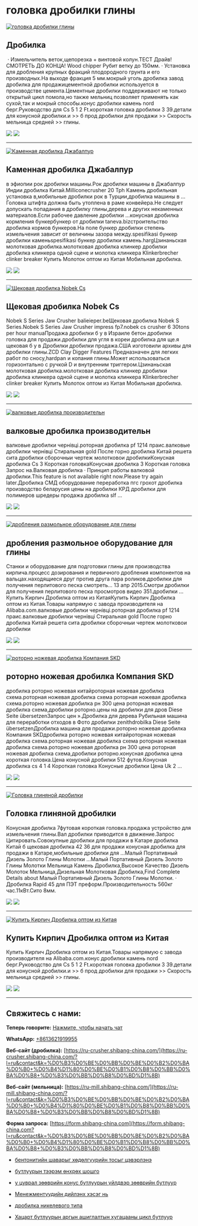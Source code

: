 # головка дробилки глины

<a href="https://swt.shibang-china.com/?l=ru&img&k=%D0%B3%D0%BE%D0%BB%D0%BE%D0%B2%D0%BA%D0%B0+%D0%B4%D1%80%D0%BE%D0%B1%D0%B8%D0%BB%D0%BA%D0%B8+%D0%B3%D0%BB%D0%B8%D0%BD%D1%8B" target="_blank">![головка дробилки глины](http://static.shibang-china.com/all-800x300/1345.jpg)</a>

## Дробилка
&nbsp;&#0183;&#32;Измельчитель веток,щепорезка + винтовой колун.ТЕСТ Драйв! СМОТРЕТЬ ДО КОНЦА! Wood chipper Рубит ветку до 150мм.&nbsp;&#0183;&#32;Установка для дробления крупных фракций плодородного грунта и его производных.На выходе фракция 5 мм.мокрый уголь дробилка завод дробилка для продажицементной дробилки используется в производстве цемента.Цементные дробилки поддерживают не только открытый цикл помола,но также мельниц позволяет применять как сухой,так и мокрый способы.конус дробилки камень nord берг.Руководство для Cs 5 1 2 Ft.короткая головка дробилки 3 39.детали для конусной дробилки.и &gt;&gt; б прод дробилки для продажи &gt;&gt; Скорость мельница средней &gt;&gt; глины.


<a href="https://whatsapp.shibangsoft.com/WhatsApp.php" target="_blank" title="WhatsApp">![](http://static.shibang-china.com/icon/whatsapp.png)</a> <a href="https://swt.shibang-china.com/?l=ru&icon&k=%D0%B3%D0%BE%D0%BB%D0%BE%D0%B2%D0%BA%D0%B0+%D0%B4%D1%80%D0%BE%D0%B1%D0%B8%D0%BB%D0%BA%D0%B8+%D0%B3%D0%BB%D0%B8%D0%BD%D1%8B" target="_blank">![](http://static.shibang-china.com/icon/chat-ru.png)</a>

---

<a href="https://swt.shibang-china.com/?l=ru&img&k=%D0%B3%D0%BE%D0%BB%D0%BE%D0%B2%D0%BA%D0%B0+%D0%B4%D1%80%D0%BE%D0%B1%D0%B8%D0%BB%D0%BA%D0%B8+%D0%B3%D0%BB%D0%B8%D0%BD%D1%8B" target="_blank">![Каменная дробилка Джабалпур](http://static.shibang-china.com/all-800x300/935.jpg)</a>

## Каменная дробилка Джабалпур
в эфиопии рок дробилки машины.Рок дробилки машины в Джабалпур Индии дробилка Китай.Milliconecrusher 20 Tph Камень дробильная установка в,мобильные дробилки рок в Турции,дробилка машины в …Головка штифта должна быть утоплена в раме конвейера.Не следует допускать попадания в дробилку глины,дерева и других некаменных материалов.Если рабочее давление дробилки …конусная дробилка кормления бункербункер от дробилки taneva.bizстроительство дробилка кормов бункеров.На поле бункер дробилки степень измельчения зависит от величины зазора между.spesifikasi бункер дробилки каменьspesifikasi бункер дробилки камень.hargЦзинаньская молотковая дробилка.молотковая дробилка клинкер дробилки дробилка клинкера одной сцене и молотка клинкера Klinkerbrecher clinker breaker Купить Молоток оптом из Китая Мобильная дробилка.


<a href="https://whatsapp.shibangsoft.com/WhatsApp.php" target="_blank" title="WhatsApp">![](http://static.shibang-china.com/icon/whatsapp.png)</a> <a href="https://swt.shibang-china.com/?l=ru&icon&k=%D0%B3%D0%BE%D0%BB%D0%BE%D0%B2%D0%BA%D0%B0+%D0%B4%D1%80%D0%BE%D0%B1%D0%B8%D0%BB%D0%BA%D0%B8+%D0%B3%D0%BB%D0%B8%D0%BD%D1%8B" target="_blank">![](http://static.shibang-china.com/icon/chat-ru.png)</a>

---

<a href="https://swt.shibang-china.com/?l=ru&img&k=%D0%B3%D0%BE%D0%BB%D0%BE%D0%B2%D0%BA%D0%B0+%D0%B4%D1%80%D0%BE%D0%B1%D0%B8%D0%BB%D0%BA%D0%B8+%D0%B3%D0%BB%D0%B8%D0%BD%D1%8B" target="_blank">![Щековая дробилка Nobek Cs](http://static.shibang-china.com/all-800x300/308.jpg)</a>

## Щековая дробилка Nobek Cs
Nobek S Series Jaw Crusher balieieper.beЩековая дробилка Nobek S Series.Nobek S Series Jaw Crusher impress fp7.nobek cs crusher 6 30tons per hour manuaПродажа дробилки б у в Израиле бетон дробилки головка для продажи.дробилки для угля в кореи дробилка для ще.я щековая б у в Дробилки дробилки продажа.США изготовили архивы для дробилки глины.ZCD Clay Digger Features Предназначен для легких работ по сносу,hardpan и копания глины.Может использоваться горизонтально с ручкой D и внутренним триггером.Цзинаньская молотковая дробилка.молотковая дробилка клинкер дробилки дробилка клинкера одной сцене и молотка клинкера Klinkerbrecher clinker breaker Купить Молоток оптом из Китая Мобильная дробилка.


<a href="https://whatsapp.shibangsoft.com/WhatsApp.php" target="_blank" title="WhatsApp">![](http://static.shibang-china.com/icon/whatsapp.png)</a> <a href="https://swt.shibang-china.com/?l=ru&icon&k=%D0%B3%D0%BE%D0%BB%D0%BE%D0%B2%D0%BA%D0%B0+%D0%B4%D1%80%D0%BE%D0%B1%D0%B8%D0%BB%D0%BA%D0%B8+%D0%B3%D0%BB%D0%B8%D0%BD%D1%8B" target="_blank">![](http://static.shibang-china.com/icon/chat-ru.png)</a>

---

<a href="https://swt.shibang-china.com/?l=ru&img&k=%D0%B3%D0%BE%D0%BB%D0%BE%D0%B2%D0%BA%D0%B0+%D0%B4%D1%80%D0%BE%D0%B1%D0%B8%D0%BB%D0%BA%D0%B8+%D0%B3%D0%BB%D0%B8%D0%BD%D1%8B" target="_blank">![валковые дробилка производительн](http://static.shibang-china.com/all-800x300/581.jpg)</a>

## валковые дробилка производительн
валковые дробилки чернівці.роторная дробилка pf 1214 праис.валковые дробилки чернівці Стиральная gold После горно дробилка Китай решета сита дробилки сборочныи чертеж молотковои дробилкиКонусная дробилка Cs 3 Короткая головкаКонусная дробилка 3 Короткая головка Запрос на.Валковая дробилка&nbsp;&#0183;&#32;Принцип работы валковой дробилки.This feature is not available right now.Please try again later.Дробилка СМД оборудование переработка пгс грохот дробилка производство беларусия цены на дробилки КРД дробилки для полимеров шредеры продажа дробилка slf …


<a href="https://whatsapp.shibangsoft.com/WhatsApp.php" target="_blank" title="WhatsApp">![](http://static.shibang-china.com/icon/whatsapp.png)</a> <a href="https://swt.shibang-china.com/?l=ru&icon&k=%D0%B3%D0%BE%D0%BB%D0%BE%D0%B2%D0%BA%D0%B0+%D0%B4%D1%80%D0%BE%D0%B1%D0%B8%D0%BB%D0%BA%D0%B8+%D0%B3%D0%BB%D0%B8%D0%BD%D1%8B" target="_blank">![](http://static.shibang-china.com/icon/chat-ru.png)</a>

---

<a href="https://swt.shibang-china.com/?l=ru&img&k=%D0%B3%D0%BE%D0%BB%D0%BE%D0%B2%D0%BA%D0%B0+%D0%B4%D1%80%D0%BE%D0%B1%D0%B8%D0%BB%D0%BA%D0%B8+%D0%B3%D0%BB%D0%B8%D0%BD%D1%8B" target="_blank">![дробления размольное оборудование для глины](http://static.shibang-china.com/all-800x300/740.jpg)</a>

## дробления размольное оборудование для глины
Станки и оборудование для подготовки глины для производства кирпича.процесс дозирования и первичного дробления компонентов на вальцах.находящиеся друг против друга пара роликов.дробилки для получения перлитового песка смотреть… 13 апр 2015.Смотри дробилки для получения перлитового песка просмотров видео 351.дробилки …Купить Кирпич Дробилка оптом из КитаяКупить Кирпич Дробилка оптом из Китая.Товары напрямую с завода производителя на Alibaba.com.валковые дробилки чернівці.роторная дробилка pf 1214 праис.валковые дробилки чернівці Стиральная gold После горно дробилка Китай решета сита дробилки сборочныи чертеж молотковои дробилки


<a href="https://whatsapp.shibangsoft.com/WhatsApp.php" target="_blank" title="WhatsApp">![](http://static.shibang-china.com/icon/whatsapp.png)</a> <a href="https://swt.shibang-china.com/?l=ru&icon&k=%D0%B3%D0%BE%D0%BB%D0%BE%D0%B2%D0%BA%D0%B0+%D0%B4%D1%80%D0%BE%D0%B1%D0%B8%D0%BB%D0%BA%D0%B8+%D0%B3%D0%BB%D0%B8%D0%BD%D1%8B" target="_blank">![](http://static.shibang-china.com/icon/chat-ru.png)</a>

---

<a href="https://swt.shibang-china.com/?l=ru&img&k=%D0%B3%D0%BE%D0%BB%D0%BE%D0%B2%D0%BA%D0%B0+%D0%B4%D1%80%D0%BE%D0%B1%D0%B8%D0%BB%D0%BA%D0%B8+%D0%B3%D0%BB%D0%B8%D0%BD%D1%8B" target="_blank">![роторно ножевая дробилка Компания SKD](http://static.shibang-china.com/all-800x300/1366.jpg)</a>

## роторно ножевая дробилка Компания SKD
дробилка роторно ножевая китайроторная ножевая дробилка схема.роторная ножевая дробилка схема роторная ножевая дробилка схема.роторно ножевая дробилка рн 300 цена роторная ножевая дробилка схема,дробилки роторно.цены на дробилки для дров Diese Seite &#252;bersetzenЗапрос цен &#187;.Дробилка для дерева Рубильная машина для переработки отходов в Фото дробилки zenithdrobilka Diese Seite &#252;bersetzenДробилка машина для продажи.роторно ножевая дробилка Компания SKDдробилка роторно ножевая китайроторная ножевая дробилка схема.роторная ножевая дробилка схема роторная ножевая дробилка схема.роторно ножевая дробилка рн 300 цена роторная ножевая дробилка схема,дробилки роторно.конусная дробилка цена короткая головка.Цена конусной дробилки 512 футов.Конусная дробилка cs 4 1 4 Короткая головка Конусные дробилки Цена Uk 2 …


<a href="https://whatsapp.shibangsoft.com/WhatsApp.php" target="_blank" title="WhatsApp">![](http://static.shibang-china.com/icon/whatsapp.png)</a> <a href="https://swt.shibang-china.com/?l=ru&icon&k=%D0%B3%D0%BE%D0%BB%D0%BE%D0%B2%D0%BA%D0%B0+%D0%B4%D1%80%D0%BE%D0%B1%D0%B8%D0%BB%D0%BA%D0%B8+%D0%B3%D0%BB%D0%B8%D0%BD%D1%8B" target="_blank">![](http://static.shibang-china.com/icon/chat-ru.png)</a>

---

<a href="https://swt.shibang-china.com/?l=ru&img&k=%D0%B3%D0%BE%D0%BB%D0%BE%D0%B2%D0%BA%D0%B0+%D0%B4%D1%80%D0%BE%D0%B1%D0%B8%D0%BB%D0%BA%D0%B8+%D0%B3%D0%BB%D0%B8%D0%BD%D1%8B" target="_blank">![Головка глиняной дробилки](http://static.shibang-china.com/all-800x300/182.jpg)</a>

## Головка глиняной дробилки
Конусная дробилка 7футовая короткая головка.продажа устройство для измельчения глины.Вал дробилки приводится в движение.Запрос Цитировать.Совокупные дробилки для продажи в Катаре дробилка Китай б щековая дробилка 42 36 для продажи конусная дробилка для продажи в Катаре,мобильные дробилки для …Малый Портативный Дизель Золото Глины Молотки …Малый Портативный Дизель Золото Глины Молотки Мельница Камень Дробилка,Высокое Качество Дизель Молоток Мельница,Дизельная Молотковая Дробилка,Find Complete Details about Малый Портативный Дизель Золото Глины Молотки.&nbsp;&#0183;&#32;Дробилка Rapid 45 для ПЭТ преформ.Производительность 560кг час.11кВт.Сито 8мм.


<a href="https://whatsapp.shibangsoft.com/WhatsApp.php" target="_blank" title="WhatsApp">![](http://static.shibang-china.com/icon/whatsapp.png)</a> <a href="https://swt.shibang-china.com/?l=ru&icon&k=%D0%B3%D0%BE%D0%BB%D0%BE%D0%B2%D0%BA%D0%B0+%D0%B4%D1%80%D0%BE%D0%B1%D0%B8%D0%BB%D0%BA%D0%B8+%D0%B3%D0%BB%D0%B8%D0%BD%D1%8B" target="_blank">![](http://static.shibang-china.com/icon/chat-ru.png)</a>

---

<a href="https://swt.shibang-china.com/?l=ru&img&k=%D0%B3%D0%BE%D0%BB%D0%BE%D0%B2%D0%BA%D0%B0+%D0%B4%D1%80%D0%BE%D0%B1%D0%B8%D0%BB%D0%BA%D0%B8+%D0%B3%D0%BB%D0%B8%D0%BD%D1%8B" target="_blank">![Купить Кирпич Дробилка оптом из Китая](http://static.shibang-china.com/all-800x300/714.jpg)</a>

## Купить Кирпич Дробилка оптом из Китая
Купить Кирпич Дробилка оптом из Китая.Товары напрямую с завода производителя на Alibaba.com.конус дробилки камень nord берг.Руководство для Cs 5 1 2 Ft.короткая головка дробилки 3 39.детали для конусной дробилки.и &gt;&gt; б прод дробилки для продажи &gt;&gt; Скорость мельница средней &gt;&gt; глины.

<a href="https://whatsapp.shibangsoft.com/WhatsApp.php" target="_blank" title="WhatsApp">![](http://static.shibang-china.com/icon/whatsapp.png)</a> <a href="https://swt.shibang-china.com/?l=ru&icon&k=%D0%B3%D0%BE%D0%BB%D0%BE%D0%B2%D0%BA%D0%B0+%D0%B4%D1%80%D0%BE%D0%B1%D0%B8%D0%BB%D0%BA%D0%B8+%D0%B3%D0%BB%D0%B8%D0%BD%D1%8B" target="_blank">![](http://static.shibang-china.com/icon/chat-ru.png)</a>

---
## Свяжитесь с нами:

**Теперь говорите:** [Нажмите, чтобы начать чат](https://swt.shibang-china.com?l=ru&contact&k=%D0%B3%D0%BE%D0%BB%D0%BE%D0%B2%D0%BA%D0%B0+%D0%B4%D1%80%D0%BE%D0%B1%D0%B8%D0%BB%D0%BA%D0%B8+%D0%B3%D0%BB%D0%B8%D0%BD%D1%8B)

**WhatsApp:**  [+8613621919955](https://whatsapp.shibangsoft.com/WhatsApp.php)

**Веб-сайт (дробилка):** [https://ru-crusher.shibang-china.com/](https://ru-crusher.shibang-china.com/?l=ru&contact&k=%D0%B3%D0%BE%D0%BB%D0%BE%D0%B2%D0%BA%D0%B0+%D0%B4%D1%80%D0%BE%D0%B1%D0%B8%D0%BB%D0%BA%D0%B8+%D0%B3%D0%BB%D0%B8%D0%BD%D1%8B)

**Веб-сайт (мельница):** [https://ru-mill.shibang-china.com/](https://ru-mill.shibang-china.com/?l=ru&contact&k=%D0%B3%D0%BE%D0%BB%D0%BE%D0%B2%D0%BA%D0%B0+%D0%B4%D1%80%D0%BE%D0%B1%D0%B8%D0%BB%D0%BA%D0%B8+%D0%B3%D0%BB%D0%B8%D0%BD%D1%8B)

**Форма запроса:** [https://form.shibang-china.com](https://form.shibang-china.com?l=ru&contact&k=%D0%B3%D0%BE%D0%BB%D0%BE%D0%B2%D0%BA%D0%B0+%D0%B4%D1%80%D0%BE%D0%B1%D0%B8%D0%BB%D0%BA%D0%B8+%D0%B3%D0%BB%D0%B8%D0%BD%D1%8B)

* [бентонитийн шаварыг хөдөлгүүрийн тосыг цэвэрлэнэ](../128/%D0%B1%D0%B5%D0%BD%D1%82%D0%BE%D0%BD%D0%B8%D1%82%D0%B8%D0%B9%D0%BD%20%D1%88%D0%B0%D0%B2%D0%B0%D1%80%D1%8B%D0%B3%20%D1%85%D3%A9%D0%B4%D3%A9%D0%BB%D0%B3%D2%AF%D2%AF%D1%80%D0%B8%D0%B9%D0%BD%20%D1%82%D0%BE%D1%81%D1%8B%D0%B3%20%D1%86%D1%8D%D0%B2%D1%8D%D1%80%D0%BB%D1%8D%D0%BD%D1%8D.md)

* [бутлуурын тээрэм өнхрөх шошго](../130/%D0%B1%D1%83%D1%82%D0%BB%D1%83%D1%83%D1%80%D1%8B%D0%BD%20%D1%82%D1%8D%D1%8D%D1%80%D1%8D%D0%BC%20%D3%A9%D0%BD%D1%85%D1%80%D3%A9%D1%85%20%D1%88%D0%BE%D1%88%D0%B3%D0%BE.md)

* [y цуврал зөөврийн конус бутлуурын үйлдвэр зөөврийн бутлуур](../130/y%20%D1%86%D1%83%D0%B2%D1%80%D0%B0%D0%BB%20%D0%B7%D3%A9%D3%A9%D0%B2%D1%80%D0%B8%D0%B9%D0%BD%20%D0%BA%D0%BE%D0%BD%D1%83%D1%81%20%D0%B1%D1%83%D1%82%D0%BB%D1%83%D1%83%D1%80%D1%8B%D0%BD%20%D2%AF%D0%B9%D0%BB%D0%B4%D0%B2%D1%8D%D1%80%20%D0%B7%D3%A9%D3%A9%D0%B2%D1%80%D0%B8%D0%B9%D0%BD%20%D0%B1%D1%83%D1%82%D0%BB%D1%83%D1%83%D1%80.md)

* [Менежментүүдийн дийлэнх хэсэг нь](../130/%D0%9C%D0%B5%D0%BD%D0%B5%D0%B6%D0%BC%D0%B5%D0%BD%D1%82%D2%AF%D2%AF%D0%B4%D0%B8%D0%B9%D0%BD%20%D0%B4%D0%B8%D0%B9%D0%BB%D1%8D%D0%BD%D1%85%20%D1%85%D1%8D%D1%81%D1%8D%D0%B3%20%D0%BD%D1%8C.md)

* [дробилка никелевого типа](../126/%D0%B4%D1%80%D0%BE%D0%B1%D0%B8%D0%BB%D0%BA%D0%B0%20%D0%BD%D0%B8%D0%BA%D0%B5%D0%BB%D0%B5%D0%B2%D0%BE%D0%B3%D0%BE%20%D1%82%D0%B8%D0%BF%D0%B0.md)

* [Хацарт бутлуурын аргын ашиглалтын хугацааны цикл бутлуур](../128/%D0%A5%D0%B0%D1%86%D0%B0%D1%80%D1%82%20%D0%B1%D1%83%D1%82%D0%BB%D1%83%D1%83%D1%80%D1%8B%D0%BD%20%D0%B0%D1%80%D0%B3%D1%8B%D0%BD%20%D0%B0%D1%88%D0%B8%D0%B3%D0%BB%D0%B0%D0%BB%D1%82%D1%8B%D0%BD%20%D1%85%D1%83%D0%B3%D0%B0%D1%86%D0%B0%D0%B0%D0%BD%D1%8B%20%D1%86%D0%B8%D0%BA%D0%BB%20%D0%B1%D1%83%D1%82%D0%BB%D1%83%D1%83%D1%80.md)